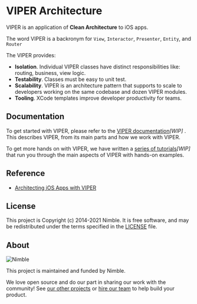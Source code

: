 # VIPER Architecture

VIPER is an application of **Clean Architecture** to iOS apps. 

The word VIPER is a backronym for `View`, `Interactor`, `Presenter`, `Entity`, and `Router`

The VIPER provides:
- **Isolation**. Individual VIPER classes have distinct responsibilities like: routing, business, view logic.
- **Testability**. Classes must be easy to unit test.
- **Scalability**. VIPER is an architecture pattern that supports to scale to developers working on the same codebase and dozen VIPER modules.
- **Tooling**. XCode templates improve developer productivity for teams.

## Documentation

To get started with VIPER, please refer to the [VIPER documentation](https://github.com/nimblehq/viper/wiki)*[WIP]* . This describes VIPER, from its main parts and how we work with VIPER.

To get more hands on with VIPER, we have written a [series of tutorials](https://github.com/nimblehq/viper/wiki)*[WIP]* that run you through the main aspects of VIPER with hands-on examples.

## Reference

- [Architecting iOS Apps with VIPER](https://www.objc.io/issues/13-architecture/viper/)

## License

This project is Copyright (c) 2014-2021 Nimble. It is free software,
and may be redistributed under the terms specified in the [LICENSE] file.

[LICENSE]: /LICENSE

## About

![Nimble](https://assets.nimblehq.co/logo/dark/logo-dark-text-160.png)

This project is maintained and funded by Nimble.

We love open source and do our part in sharing our work with the community!
See [our other projects][community] or [hire our team][hire] to help build your product.

[community]: https://github.com/nimblehq
[hire]: https://nimblehq.co/
